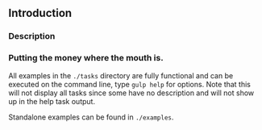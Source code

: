 ## Introduction

### Description

### Putting the money where the mouth is.

All examples in the `./tasks` directory are fully functional and can be executed on the command line,
type `gulp help` for options. Note that this will not display all tasks since
some have no description and will not show up in the help task output.

Standalone examples can be found in `./examples`.
